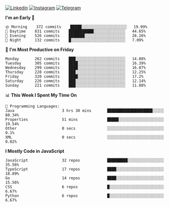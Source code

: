 [![Linkedin](https://img.shields.io/badge/-Archie-blue?style=flat-square&labelColor=gray&logo=Linkedin&logoColor=white&link=https://www.linkedin.com/in/archisdi)](https://www.linkedin.com/in/archisdi)
[![Instagram](https://img.shields.io/badge/-@archisdi-orange?style=flat-square&labelColor=gray&logo=Instagram&logoColor=white&link=https://www.instagram.com/archisdi)](https://www.instagram.com/archisdi)
[![Telegram](https://img.shields.io/badge/-aai-informational?style=flat-square&labelColor=gray&logo=telegram&logoColor=white&link=https://t.me/archisdi)](https://t.me/archisdi)

<!--START_SECTION:waka-->
**I'm an Early 🐤** 

```text
🌞 Morning    372 commits    █████░░░░░░░░░░░░░░░░░░░░   19.99% 
🌆 Daytime    831 commits    ███████████░░░░░░░░░░░░░░   44.65% 
🌃 Evening    526 commits    ███████░░░░░░░░░░░░░░░░░░   28.26% 
🌙 Night      132 commits    █░░░░░░░░░░░░░░░░░░░░░░░░   7.09%

```
📅 **I'm Most Productive on Friday** 

```text
Monday       262 commits    ███░░░░░░░░░░░░░░░░░░░░░░   14.08% 
Tuesday      305 commits    ████░░░░░░░░░░░░░░░░░░░░░   16.39% 
Wednesday    299 commits    ████░░░░░░░░░░░░░░░░░░░░░   16.07% 
Thursday     228 commits    ███░░░░░░░░░░░░░░░░░░░░░░   12.25% 
Friday       320 commits    ████░░░░░░░░░░░░░░░░░░░░░   17.2% 
Saturday     226 commits    ███░░░░░░░░░░░░░░░░░░░░░░   12.14% 
Sunday       221 commits    ███░░░░░░░░░░░░░░░░░░░░░░   11.88%

```


📊 **This Week I Spent My Time On** 

```text
💬 Programming Languages: 
Java                     3 hrs 30 mins       ████████████████████░░░░░   80.34% 
Properties               51 mins             █████░░░░░░░░░░░░░░░░░░░░   19.54% 
Other                    0 secs              ░░░░░░░░░░░░░░░░░░░░░░░░░   0.1% 
XML                      0 secs              ░░░░░░░░░░░░░░░░░░░░░░░░░   0.02%

```

**I Mostly Code in JavaScript** 

```text
JavaScript               32 repos            █████████░░░░░░░░░░░░░░░░   35.56% 
TypeScript               17 repos            ████░░░░░░░░░░░░░░░░░░░░░   18.89% 
Go                       14 repos            ████░░░░░░░░░░░░░░░░░░░░░   15.56% 
CSS                      6 repos             █░░░░░░░░░░░░░░░░░░░░░░░░   6.67% 
Python                   6 repos             █░░░░░░░░░░░░░░░░░░░░░░░░   6.67%

```



<!--END_SECTION:waka-->